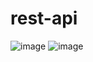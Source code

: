 # rest-api
![image](https://user-images.githubusercontent.com/71517900/167490692-0f88e872-6f7c-4f7d-be1a-9464b98ef570.png)
![image](https://user-images.githubusercontent.com/71517900/167490784-e86f927f-2c38-4501-bdb9-ba2a02a15a2e.png)
